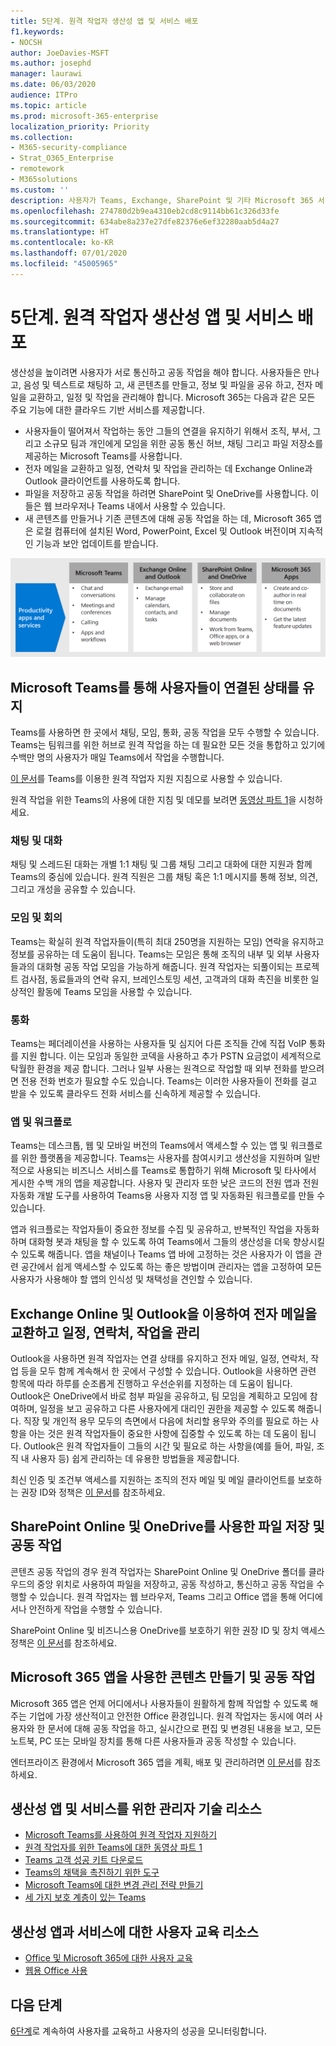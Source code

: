 ```yaml
---
title: 5단계. 원격 작업자 생산성 앱 및 서비스 배포
f1.keywords:
- NOCSH
author: JoeDavies-MSFT
ms.author: josephd
manager: laurawi
ms.date: 06/03/2020
audience: ITPro
ms.topic: article
ms.prod: microsoft-365-enterprise
localization_priority: Priority
ms.collection:
- M365-security-compliance
- Strat_O365_Enterprise
- remotework
- M365solutions
ms.custom: ''
description: 사용자가 Teams, Exchange, SharePoint 및 기타 Microsoft 365 서비스를 사용하여 생산성을 향상시킬 수 있도록 합니다.
ms.openlocfilehash: 274780d2b9ea4310eb2cd8c9114bb61c326d33fe
ms.sourcegitcommit: 634abe8a237e27dfe82376e6ef32280aab5d4a27
ms.translationtype: HT
ms.contentlocale: ko-KR
ms.lasthandoff: 07/01/2020
ms.locfileid: "45005965"
---
```

# <a name="step-5-deploy-remote-worker-productivity-apps-and-services"></a>5단계. 원격 작업자 생산성 앱 및 서비스 배포

생산성을 높이려면 사용자가 서로 통신하고 공동 작업을 해야 합니다. 사용자들은 만나고, 음성 및 텍스트로 채팅하 고, 새 콘텐츠를 만들고, 정보 및 파일을 공유 하고, 전자 메일을 교환하고, 일정 및 작업을 관리해야 합니다. Microsoft 365는 다음과 같은 모든 주요 기능에 대한 클라우드 기반 서비스를 제공합니다.

- 사용자들이 떨어져서 작업하는 동안 그들의 연결을 유지하기 위해서 조직, 부서, 그리고 소규모 팀과 개인에게 모임을 위한 공동 통신 허브, 채팅 그리고 파일 저장소를 제공하는 Microsoft Teams를 사용합니다. 
- 전자 메일을 교환하고 일정, 연락처 및 작업을 관리하는 데 Exchange Online과 Outlook 클라이언트를 사용하도록 합니다.
- 파일을 저장하고 공동 작업을 하려면 SharePoint 및 OneDrive를 사용합니다. 이들은 웹 브라우저나 Teams 내에서 사용할 수 있습니다.
- 새 콘텐츠를 만들거나 기존 콘텐츠에 대해 공동 작업을 하는 데, Microsoft 365 앱은 로컬 컴퓨터에 설치된 Word, PowerPoint, Excel 및 Outlook 버전이며 지속적인 기능과 보안 업데이트를 받습니다.

![Teams, Outlook, SharePoint, OneDrive 및 Microsoft 365 앱을 사용해서 생산성 유지](../media/empower-people-to-work-remotely/remote-workers-productivity-grid.png)

## <a name="keep-people-connected-with-microsoft-teams"></a>Microsoft Teams를 통해 사용자들이 연결된 상태를 유지

Teams를 사용하면 한 곳에서 채팅, 모임, 통화, 공동 작업을 모두 수행할 수 있습니다. Teams는 팀워크를 위한 허브로 원격 작업을 하는 데 필요한 모든 것을 통합하고 있기에 수백만 명의 사용자가 매일 Teams에서 작업을 수행합니다. 

[이 문서](https://docs.microsoft.com/microsoftteams/support-remote-work-with-teams)를 Teams를 이용한 원격 작업자 지원 지침으로 사용할 수 있습니다.  

원격 작업을 위한 Teams의 사용에 대한 지침 및 데모를 보려면 [동영상 파트 1](https://resources.techcommunity.microsoft.com/enabling-remote-work/#productivity)을 시청하세요.

### <a name="chat-and-conversations"></a>채팅 및 대화

채팅 및 스레드된 대화는 개별 1:1 채팅 및 그룹 채팅 그리고 대화에 대한 지원과 함께 Teams의 중심에 있습니다. 원격 직원은 그룹 채팅 혹은 1:1 메시지를 통해 정보, 의견, 그리고 개성을 공유할 수 있습니다.

### <a name="meetings-and-conferencing"></a>모임 및 회의 

Teams는 확실히 원격 작업자들이(특히 최대 250명을 지원하는 모임) 연락을 유지하고 정보를 공유하는 데 도움이 됩니다.  Teams는 모임은 통해 조직의 내부 및 외부 사용자들과의 대화형 공동 작업 모임을 가능하게 해줍니다. 원격 작업자는 되풀이되는 프로젝트 검사점, 동료들과의 연락 유지, 브레인스토밍 세션, 고객과의 대화 촉진을 비롯한 일상적인 활동에 Teams 모임을 사용할 수 있습니다. 

### <a name="calling"></a>통화

Teams는 페더레이션을 사용하는 사용자들 및 심지어 다른 조직들 간에 직접 VoIP 통화를 지원 합니다. 이는 모임과 동일한 코덱을 사용하고 추가 PSTN 요금없이 세계적으로 탁월한 환경을 제공 합니다. 그러나 일부 사용는 원격으로 작업할 때 외부 전화를 받으려면 전용 전화 번호가 필요할 수도 있습니다. Teams는 이러한 사용자들이 전화를 걸고 받을 수 있도록 클라우드 전화 서비스를 신속하게 제공할 수 있습니다.

### <a name="apps-and-workflows"></a>앱 및 워크플로

Teams는 데스크톱, 웹 및 모바일 버전의 Teams에서 액세스할 수 있는 앱 및 워크플로를 위한 플랫폼을 제공합니다. Teams는 사용자를 참여시키고 생산성을 지원하며 일반적으로 사용되는 비즈니스 서비스를 Teams로 통합하기 위해 Microsoft 및 타사에서 게시한 수백 개의 앱을 제공합니다. 사용자 및 관리자 또한 낮은 코드의 전원 앱과 전원 자동화 개발 도구를 사용하여 Teams용 사용자 지정 앱 및 자동화된 워크플로를 만들 수 있습니다.

앱과 워크플로는 작업자들이 중요한 정보를 수집 및 공유하고, 반복적인 작업을 자동화하며 대화형 봇과 채팅을 할 수 있도록 하여 Teams에서 그들의 생산성을 더욱 향상시킬 수 있도록 해줍니다. 앱을 채널이나 Teams 앱 바에 고정하는 것은 사용자가 이 앱을 관련 공간에서 쉽게 액세스할 수 있도록 하는 좋은 방법이며 관리자는 앱을 고정하여 모든 사용자가 사용해야 할 앱의 인식성 및 채택성을 견인할 수 있습니다.

## <a name="exchange-email-and-manage-calendars-contacts-and-tasks-with-exchange-online-and-outlook"></a>Exchange Online 및 Outlook을 이용하여 전자 메일을 교환하고 일정, 연락처, 작업을 관리

Outlook을 사용하면 원격 작업자는 연결 상태를 유지하고 전자 메일, 일정, 연락처, 작업 등을 모두 함께 계속해서 한 곳에서 구성할 수 있습니다. Outlook을 사용하면 관련 항목에 따라 하루를 순조롭게 진행하고 우선순위를 지정하는 데 도움이 됩니다. Outlook은 OneDrive에서 바로 첨부 파일을 공유하고, 팀 모임을 계획하고 모임에 참여하며, 일정을 보고 공유하고 다른 사용자에게 대리인 권한을 제공할 수 있도록 해줍니다. 직장 및 개인적 용무 모두의 측면에서 다음에 처리할 용무와 주의를 필요로 하는 사항을 아는 것은 원격 작업자들이 중요한 사항에 집중할 수 있도록 하는 데 도움이 됩니다. Outlook은 원격 작업자들이 그들의 시간 및 필요로 하는 사항을(예를 들어, 파일, 조직 내 사용자 등) 쉽게 관리하는 데 유용한 방법들을 제공합니다. 

최신 인증 및 조건부 액세스를 지원하는 조직의 전자 메일 및 메일 클라이언트를 보호하는 권장 ID와 정책은 [이 문서](../enterprise/secure-email-recommended-policies.md)를 참조하세요.

## <a name="store-and-collaborate-on-files-with-sharepoint-online-and-onedrive"></a>SharePoint Online 및 OneDrive를 사용한 파일 저장 및 공동 작업

콘텐츠 공동 작업의 경우 원격 작업자는 SharePoint Online 및 OneDrive 폴더를 클라우드의 중앙 위치로 사용하여 파일을 저장하고, 공동 작성하고, 통신하고 공동 작업을 수행할 수 있습니다. 원격 작업자는 웹 브라우저, Teams 그리고 Office 앱을 통해 어디에서나 안전하게 작업을 수행할 수 있습니다.

SharePoint Online 및 비즈니스용 OneDrive를 보호하기 위한 권장 ID 및 장치 액세스 정책은 [이 문서](../enterprise/sharepoint-file-access-policies.md)를 참조하세요.

## <a name="create-and-collaborate-on-content-with-microsoft-365-apps"></a>Microsoft 365 앱을 사용한 콘텐츠 만들기 및 공동 작업

Microsoft 365 앱은 언제 어디에서나 사용자들이 원활하게 함께 작업할 수 있도록 해주는 기업에 가장 생산적이고 안전한 Office 환경입니다. 원격 작업자는 동시에 여러 사용자와 한 문서에 대해 공동 작업을 하고, 실시간으로 편집 및 변경된 내용을 보고, 모든 노트북, PC 또는 모바일 장치를 통해 다른 사용자들과 공동 작성할 수 있습니다.

엔터프라이즈 환경에서 Microsoft 365 앱을 계획, 배포 및 관리하려면 [이 문서](https://docs.microsoft.com/deployoffice/deployment-guide-microsoft-365-apps)를 참조하세요.

## <a name="admin-technical-resources-for-productivity-apps-and-services"></a>생산성 앱 및 서비스를 위한 관리자 기술 리소스

- [Microsoft Teams를 사용하여 원격 작업자 지원하기](https://docs.microsoft.com/microsoftteams/support-remote-work-with-teams)
- [원격 작업자를 위한 Teams에 대한 동영상 파트 1](https://resources.techcommunity.microsoft.com/enabling-remote-work/#productivity)
- [Teams 고객 성공 키트 다운로드](https://www.microsoft.com/download/details.aspx?id=54244)
- [Teams의 채택을 촉진하기 위한 도구](https://docs.microsoft.com/microsoftteams/adopt-tools-and-downloads) 
- [Microsoft Teams에 대한 변경 관리 전략 만들기](https://docs.microsoft.com/MicrosoftTeams/change-management-strategy)
- [세 가지 보호 계층이 있는 Teams](configure-teams-three-tiers-protection.md)

## <a name="user-training-resources-for-productivity-apps-and-services"></a>생산성 앱과 서비스에 대한 사용자 교육 리소스

- [Office 및 Microsoft 365에 대한 사용자 교육](https://support.microsoft.com/office/train-your-users-on-office-and-microsoft-365-7cba3c97-7f19-46ed-a1c6-763971a26c27)
- [웹용 Office 사용](https://support.microsoft.com/office/get-started-with-office-for-the-web-in-microsoft-365-5622c7c9-721d-4b3d-8cb9-a7276c2470e5)

## <a name="next-step"></a>다음 단계

[6단계](empower-people-to-work-remotely-train-monitor-usage.md)로 계속하여 사용자를 교육하고 사용자의 성공을 모니터링합니다.
